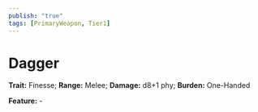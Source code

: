 ```yaml
---
publish: "true"
tags: [PrimaryWeapon, Tier1]
---
```

# Dagger

**Trait:** Finesse; **Range:** Melee; **Damage:** d8+1 phy; **Burden:** One-Handed

**Feature:** -
